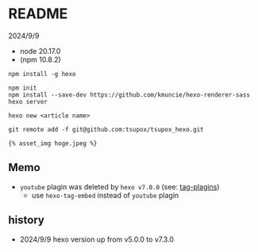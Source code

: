 # README

2024/9/9
  - node 20.17.0
  - (npm 10.8.2)

```
npm install -g hexo
```

```
npm init
npm install --save-dev https://github.com/kmuncie/hexo-renderer-sass
hexo server
```

```
hexo new <article name>
```

```
git remote add -f git@github.com:tsupox/tsupox_hexo.git
```

```
{% asset_img hoge.jpeg %}
```

## Memo

- `youtube` plagin was deleted by `hexo v7.0.0` (see: [tag-plagins](https://hexo.io/ja/docs/tag-plugins#YouTube-v7-0-0%E3%81%A7%E5%89%8A%E9%99%A4%E3%81%95%E3%82%8C%E3%81%BE%E3%81%97%E3%81%9F))
  - use `hexo-tag-embed` instead of `youtube` plagin

## history

  - 2024/9/9 hexo version up from v5.0.0 to v7.3.0
